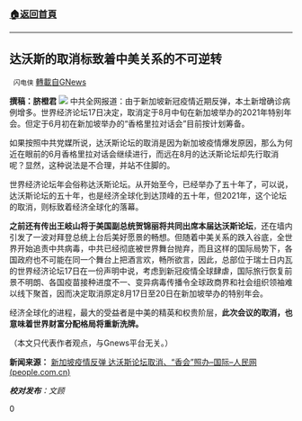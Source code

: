###  [:house:返回首頁](https://github.com/ourhimalayas/txt)
---

## 达沃斯的取消标致着中美关系的不可逆转
` 闪电侠` [轉載自GNews](https://gnews.org/zh-hans/1255656/)

**撰稿：脐橙君**
![]()![](https://gnews-media-offload.s3.amazonaws.com/wp-content/uploads/2021/05/19004532/55-6.jpg)
中共全网报道：由于新加坡新冠疫情近期反弹，本土新增确诊病例增多。世界经济论坛17日决定，取消定于8月中旬在新加坡举办的2021年特别年会。但定于6月初在新加坡举办的“香格里拉对话会”目前按计划筹备。

如果按照中共党媒所说，达沃斯论坛的取消是因为新加坡疫情爆发原因，那么为何近在眼前的6月香格里拉对话会继续进行，而远在8月的达沃斯论坛却先行取消呢？显然，这种说法是不合理，并站不住脚的。

世界经济论坛年会俗称达沃斯论坛。从开始至今，已经举办了五十年了，可以说，达沃斯论坛的五十年，也是经济全球化到达顶峰的五十年，但2021年，这个论坛的取消，则标致着经济全球化的落幕。

**之前还有传出王岐山将于美国副总统贺锦丽将共同出席本届达沃斯论坛**，还在墙内引发了一波对拜登总统上台后美好愿景的畅想。但随着中美关系的跌入谷底，全世界开始追责中共病毒，中共已经彻底被世界舞台抛弃，而且这样的国际局势下，各国政府也不可能在同一个舞台上把酒言欢，畅所欲言，因此，总部位于瑞士日内瓦的世界经济论坛17日在一份声明中说，考虑到新冠疫情全球肆虐，国际旅行恢复前景不明朗、各国疫苗接种进度不一、变异病毒传播令全球政商界和社会组织领袖难以线下聚首，因而决定取消原定8月17日至20日在新加坡举办的特别年会。

经济全球化的进程，最大的受益者是中美的精英和权贵阶层，**此次会议的取消，也意味着世界财富分配格局将重新洗牌。**

（本文只代表作者观点，与Gnews平台无关。）

**新闻来源：**
[新加坡疫情反弹 达沃斯论坛取消、“香会”照办–国际–人民网 (people.com.cn)](http://world.people.com.cn/n1/2021/0519/c1002-32107266.html)

***校对发布**：文顾*

0
